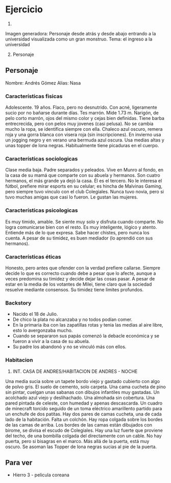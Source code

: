 # Ejercicio

1. 
  Imagen generadora: Personaje desde atrás y desde abajo entrando a la universidad visualizada como un gran monstruo.
  Tema: el ingreso a la universidad

2. Personaje

## Personaje

Nombre: Andrés Gómez
Alias: Nasa

### Características fisicas
Adolescente. 19 años. 
Flaco, pero no desnutrido. Con acné, ligeramente sucio por no bañarse durante días. Tes marrón. Mide 1.73 m.
Narigón, de pelo corto marrón, ojos del mismo color y cejas bien definidas. Tiene barba entrecrecida, pero con pelos muy jovenes (casi pelusa).
No se cambia mucho la ropa, se identifica siempre con ella. Chaleco azul oscuro, remera roja y una gorra blanca con visera roja (sin inscripciones). En invierno usa un jogging negro y en verano una bermuda azul oscura. Usa medias altas y unas topper de lona negras.
Habitualmente tiene picaduras en el cuerpo.

### Características sociologicas
Clase media baja. Padre separados y peleados. Vive en Munro al fondo, en la casa de su mamá que comparte con su abuela y hermanos. Son cuatro hermanos, el más grande ya dejó la casa. Él es el tercero. No le interesa el fútbol, prefiere mirar esports en su celular; es hincha de Malvinas Gaming, pero siempre tuvo vinculo con el club Colegiales. Nunca tuvo novia, pero si tuvo muchas amigas que casi lo fueron. Le gustan las mujeres.

### Características psicologicas 
Es muy timido, amable. Se siente muy solo y disfruta cuando comparte. No logra comunicarse bien con el resto. Es muy inteligente, lógico y atento. Entiende más de lo que expresa. Sabe hacer chistes, pero nunca los cuenta. A pesar de su timidez, es buen mediador (lo aprendió con sus hermanos). 

### Características éticas
Honesto, pero antes que ofender con la verdad prefiere callarse. Siempre decide lo que es correcto cuando debe a pesar que lo afecte, aunque a veces predomina su timidez y decide dejar las cosas pasar. A pesar de estar en la media de los votantes de Milei, tiene claro que la sociedad resuelve mediante consensos. Su timidez tiene limites profundos.

### Backstory
* Nacido el 18 de Julio. 
* De chico la plata no alcanzaba y no todos podían comer. 
* En la primaria iba con las zapatillas rotas y tenia las medias al aire libre, esto lo avergonzaba mucho.
* Cuando se separaron sus papás comenzó la debacle económica y se fueron a vivir a la casa de su abuela.
* Su padre los abandonó y no se vinculó más con ellos.


### Habitacion

1. INT. CASA DE ANDRES/HABITACION DE ANDRES - NOCHE

Una media sucia sobre un tapete bordo viejo y gastado cubierto con algo de polvo gris. El suelo de cemento, solo carpeta. Una cama cucheta de pino sin pintar, cuelgan unas sabanas con dibujos infantiles muy gastadas. Un acolchado azul viejo y deslihachado. Una almohada sin cobertura. Una pared pintada de celeste, con humedad y apenas descascarda. Un cuadro de minecraft torcido seguido de un toma eléctrico amarillento partido para un enchufe de dos patitas. Hay dos pares de camas cucheta, una de cada lado de la habitación. Falta un colchón. Hay ropa colgada sobre los bordes de las camas de arriba. Los bordes de las camas están dibujados con birome, se divisa el escudo de Colegiales. Hay una luz fuerte que proviene del techo, de una bombilla colgada del directamente con un cable. No hay puerta, pero si bisagras en el marco. Más allá de la puerta, está muy oscuro. Se asoman las Topper de lona negras sucias al pie de la puerta.

## Para ver

* Hierro 3 - pelicula coreana
